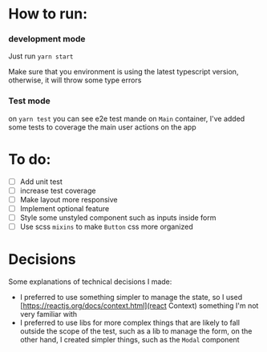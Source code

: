 # How to run:

### development mode

Just run `yarn start`

Make sure that you environment is using the latest typescript version, otherwise, it will throw some type errors

### Test mode

on `yarn test` you can see e2e test mande on `Main` container, I've added some tests to coverage the main user actions on the app

# To do:

- [ ] Add unit test
- [ ] increase test coverage
- [ ] Make layout more responsive
- [ ] Implement optional feature
- [ ] Style some unstyled component such as inputs inside form
- [ ] Use scss `mixins` to make `Button` css more organized

# Decisions

Some explanations of technical decisions I made:

- I preferred to use something simpler to manage the state, so I used [https://reactjs.org/docs/context.html](react Context) something I'm not very familiar with
- I preferred to use libs for more complex things that are likely to fall outside the scope of the test, such as a lib to manage the form, on the other hand, I created simpler things, such as the `Modal` component
